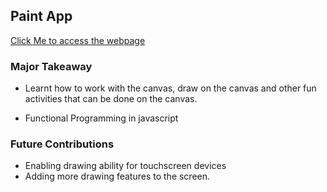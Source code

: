 ## Paint App

[Click Me to access the webpage](https://tangerine-raindrop-d21767.netlify.app/)

### Major Takeaway

- Learnt how to work with the canvas, draw on the canvas and other fun activities that can be done on the canvas.

- Functional Programming in javascript

### Future Contributions

- Enabling drawing ability for touchscreen devices
- Adding more drawing features to the screen.
